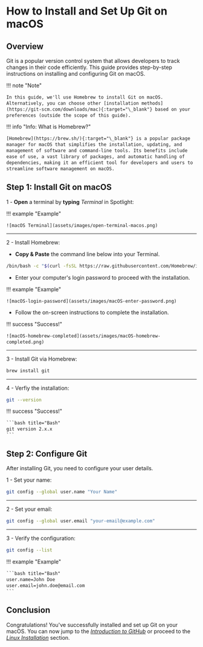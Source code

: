 # How to Install and Set Up Git on macOS

## Overview

Git is a popular version control system that allows developers to track changes in their code efficiently. This guide provides step-by-step instructions on installing and configuring Git on macOS.

!!! note "Note"

    In this guide, we'll use Homebrew to install Git on macOS. Alternatively, you can choose other [installation methods](https://git-scm.com/downloads/mac){:target="\_blank"} based on your preferences (outside the scope of this guide).

!!! info "Info: What is Homebrew?"

    [Homebrew](https://brew.sh/){:target="\_blank"} is a popular package manager for macOS that simplifies the installation, updating, and management of software and command-line tools. Its benefits include ease of use, a vast library of packages, and automatic handling of dependencies, making it an efficient tool for developers and users to streamline software management on macOS.

## Step 1: Install Git on macOS

1 - **Open** a terminal by **typing** _Terminal_ in Spotlight:

!!! example "Example"

    ![macOS Terminal](assets/images/open-terminal-macos.png)

---

2 - Install Homebrew:

- **Copy & Paste** the command line below into your Terminal.

```bash title="Bash"
/bin/bash -c "$(curl -fsSL https://raw.githubusercontent.com/Homebrew/install/HEAD/install.sh)"
```

- Enter your computer's login password to proceed with the installation.

!!! example "Example"

    ![macOS-login-password](assets/images/macOS-enter-password.png)

- Follow the on-screen instructions to complete the installation.

!!! success "Success!"

    ![macOS-homebrew-completed](assets/images/macOS-homebrew-completed.png)

---

3 - Install Git via Homebrew:

```bash title="Bash"
brew install git
```

---

4 - Verfiy the installation:

```bash title="Bash"
git --version
```

!!! success "Success!"

    ```bash title="Bash"
    git version 2.x.x
    ```

## Step 2: Configure Git

After installing Git, you need to configure your user details.

1 - Set your name:

```bash title="Bash"
git config --global user.name "Your Name"
```

---

2 - Set your email:

```bash title="Bash"
git config --global user.email "your-email@example.com"
```

---

3 - Verify the configuration:

```bash title="Bash"
git config --list
```

!!! example "Example"

    ```bash title="Bash"
    user.name=John Doe
    user.email=john.doe@email.com
    ```

## Conclusion

Congratulations! You've successfully installed and set up Git on your macOS. You can now jump to the [_Introduction to GitHub_](set-4-intro-github.md) or proceed to the [_Linux Installation_](set-2c-linux.md) section.

